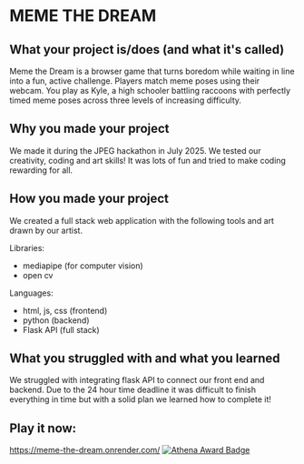 # MEME THE DREAM
## What your project is/does (and what it's called)
Meme the Dream is a browser game that turns boredom while waiting in line into a fun, active challenge. Players match meme poses using their webcam. You play as Kyle, a high schooler battling raccoons with perfectly timed meme poses across three levels of increasing difficulty.

## Why you made your project
We made it during the JPEG hackathon in July 2025. We tested our creativity, coding and art skills! It was lots of fun and tried to make coding rewarding for all.

## How you made your project
We created a full stack web application with the following tools and art drawn by our artist.

Libraries:
- mediapipe (for computer vision)
- open cv

Languages:
- html, js, css (frontend)
- python (backend)
- Flask API (full stack)
  
## What you struggled with and what you learned
We struggled with integrating flask API to connect our front end and backend. Due to the 24 hour time deadline it was difficult to finish everything in time but with a solid plan we learned how to complete it!

## Play it now:
https://meme-the-dream.onrender.com/
[![Athena Award Badge](https://img.shields.io/endpoint?url=https%3A%2F%2Faward.athena.hackclub.com%2Fapi%2Fbadge)](https://award.athena.hackclub.com?utm_source=readme)
